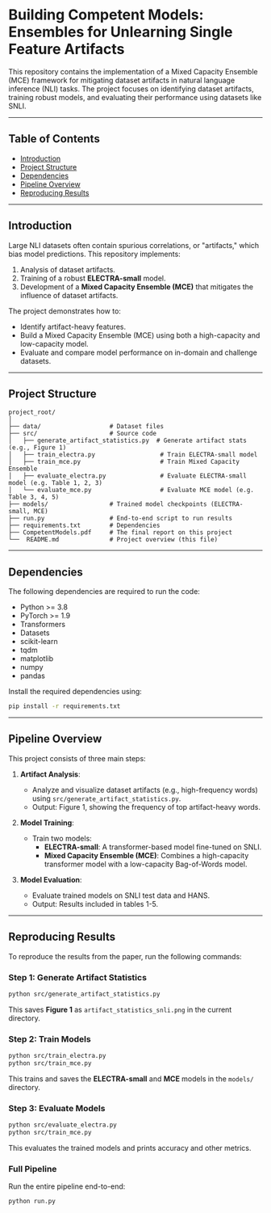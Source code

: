 # **Building Competent Models: Ensembles for Unlearning Single Feature Artifacts**

This repository contains the implementation of a Mixed Capacity Ensemble (MCE) framework for mitigating dataset artifacts in natural language inference (NLI) tasks. The project focuses on identifying dataset artifacts, training robust models, and evaluating their performance using datasets like SNLI.

---

## **Table of Contents**
- [Introduction](#introduction)
- [Project Structure](#project-structure)
- [Dependencies](#dependencies)
- [Pipeline Overview](#pipeline-overview)
- [Reproducing Results](#reproducing-results)

---

## **Introduction**

Large NLI datasets often contain spurious correlations, or "artifacts," which bias model predictions. This repository implements:
1. Analysis of dataset artifacts.
2. Training of a robust **ELECTRA-small** model.
3. Development of a **Mixed Capacity Ensemble (MCE)** that mitigates the influence of dataset artifacts.

The project demonstrates how to:
- Identify artifact-heavy features.
- Build a Mixed Capacity Ensemble (MCE) using both a high-capacity and low-capacity model.
- Evaluate and compare model performance on in-domain and challenge datasets.

---

## **Project Structure**

```
project_root/
│
├── data/                   # Dataset files
├── src/                    # Source code
│   ├── generate_artifact_statistics.py  # Generate artifact stats (e.g., Figure 1)
│   ├── train_electra.py                  # Train ELECTRA-small model
│   ├── train_mce.py                      # Train Mixed Capacity Ensemble
│   ├── evaluate_electra.py               # Evaluate ELECTRA-small model (e.g. Table 1, 2, 3)
│   └── evaluate_mce.py                   # Evaluate MCE model (e.g. Table 3, 4, 5)
├── models/                 # Trained model checkpoints (ELECTRA-small, MCE)
├── run.py                  # End-to-end script to run results
├── requirements.txt        # Dependencies
├── CompetentModels.pdf     # The final report on this project
└──  README.md              # Project overview (this file)
```

---

## **Dependencies**

The following dependencies are required to run the code:
- Python >= 3.8
- PyTorch >= 1.9
- Transformers
- Datasets
- scikit-learn
- tqdm
- matplotlib
- numpy
- pandas

Install the required dependencies using:

```bash
pip install -r requirements.txt
```

---

## **Pipeline Overview**

This project consists of three main steps:

1. **Artifact Analysis**:
   - Analyze and visualize dataset artifacts (e.g., high-frequency words) using `src/generate_artifact_statistics.py`.
   - Output: Figure 1, showing the frequency of top artifact-heavy words.

2. **Model Training**:
   - Train two models:
     - **ELECTRA-small**: A transformer-based model fine-tuned on SNLI.
     - **Mixed Capacity Ensemble (MCE)**: Combines a high-capacity transformer model with a low-capacity Bag-of-Words model.

3. **Model Evaluation**:
   - Evaluate trained models on SNLI test data and HANS.
   - Output: Results included in tables 1-5.

---

## **Reproducing Results**

To reproduce the results from the paper, run the following commands:

### Step 1: Generate Artifact Statistics
```bash
python src/generate_artifact_statistics.py
```
This saves **Figure 1** as `artifact_statistics_snli.png` in the current directory.

### Step 2: Train Models
```bash
python src/train_electra.py
python src/train_mce.py

```
This trains and saves the **ELECTRA-small** and **MCE** models in the `models/` directory.

### Step 3: Evaluate Models
```bash
python src/evaluate_electra.py
python src/train_mce.py

```
This evaluates the trained models and prints accuracy and other metrics.

### Full Pipeline
Run the entire pipeline end-to-end:
```bash
python run.py
```


